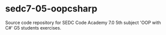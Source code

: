 # sedc7-05-oopcsharp
Source code repository for SEDC Code Academy 7.0 5th subject 'OOP with C#' G5 students exercises.
